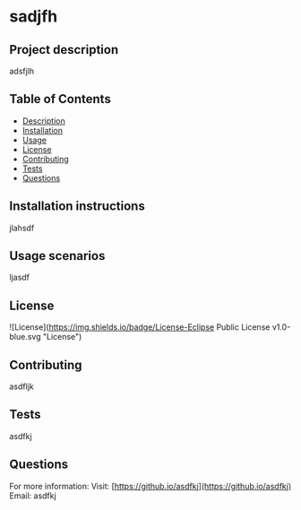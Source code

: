 # sadjfh
  ## Project description
  adsfjlh
  ## Table of Contents
  * [Description](#description)
  * [Installation](#installation)
  * [Usage](#usage)
  * [License](#license)
  * [Contributing](#contributing)
  * [Tests](#tests)
  * [Questions](#questions)
  ## Installation instructions
  jlahsdf
  ## Usage scenarios
  ljasdf
  ## License
  ![License](https://img.shields.io/badge/License-Eclipse Public License v1.0-blue.svg "License")
  ## Contributing
  asdfljk
  ## Tests
  asdfkj
  ## Questions
  For more information:
  Visit: [https://github.io/asdfkj](https://github.io/asdfkj)
  Email: asdfkj
  